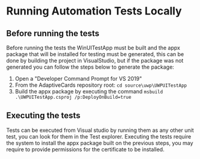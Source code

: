 # Running Automation Tests Locally

## Before running the tests

Before running the tests the WinUITestApp must be built and the appx package that will be installed for testing must be generated, this can be done by building the project in VisualStudio, but if the package was not generated you can follow the steps below to generate the package: 

1. Open a "Developer Command Prompt for VS 2019"
2. From the AdaptiveCards repository root: ` cd source\uwp\UWPUITestApp `
3. Build the appx package by executing the command ` msbuild .\UWPUITestApp.csproj /p:DeployOnBuild=true `

## Executing the tests

Tests can be executed from Visual studio by running them as any other unit test, you can look for them in the Test explorer. Executing the tests require the system to install the appx package built on the previous steps, you may require to provide permissions for the certificate to be installed. 